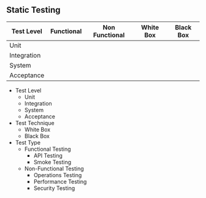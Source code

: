 
## Static Testing
|Test Level    | Functional | Non Functional | White Box | Black Box |
|--------------|------------|----------------|-----------|-----------|
| Unit         |            |                |           |           |
| Integration  |            |                |           |           |
| System       |            |                |           |           |
| Acceptance   |            |                |           |           |

- Test Level
  - Unit
  - Integration
  - System
  - Acceptance
- Test Technique
  - White Box 
  - Black Box
- Test Type
  - Functional Testing
    - API Testing
    - Smoke Testing
  - Non-Functional Testing
    - Operations Testing
    - Performance Testing
    - Security Testing